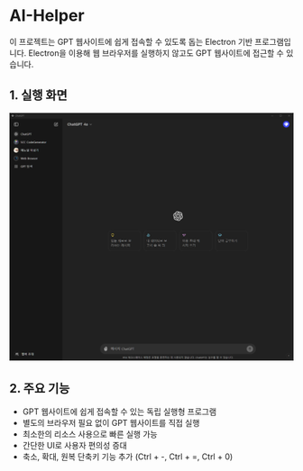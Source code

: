 # AI-Helper
이 프로젝트는 GPT 웹사이트에 쉽게 접속할 수 있도록 돕는 Electron 기반 프로그램입니다. Electron을 이용해 웹 브라우저를 실행하지 않고도 GPT 웹사이트에 접근할 수 있습니다.

## 1. 실행 화면
![Run Image](/public/doc/run.png)

## 2. 주요 기능

- GPT 웹사이트에 쉽게 접속할 수 있는 독립 실행형 프로그램
- 별도의 브라우저 필요 없이 GPT 웹사이트를 직접 실행
- 최소한의 리소스 사용으로 빠른 실행 가능
- 간단한 UI로 사용자 편의성 증대
- 축소, 확대, 원복 단축키 기능 추가 (Ctrl + -, Ctrl + =, Ctrl + 0)